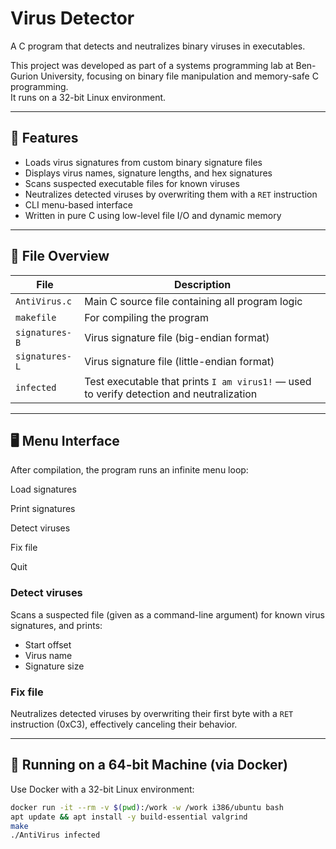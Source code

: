 # Virus Detector

A C program that detects and neutralizes binary viruses in executables.

This project was developed as part of a systems programming lab at Ben-Gurion University, focusing on binary file manipulation and memory-safe C programming.  
It runs on a 32-bit Linux environment.

---

## 🧠 Features

- Loads virus signatures from custom binary signature files
- Displays virus names, signature lengths, and hex signatures
- Scans suspected executable files for known viruses
- Neutralizes detected viruses by overwriting them with a `RET` instruction
- CLI menu-based interface
- Written in pure C using low-level file I/O and dynamic memory

---

## 📁 File Overview

| File           | Description |
|----------------|-------------|
| `AntiVirus.c`  | Main C source file containing all program logic |
| `makefile`     | For compiling the program |
| `signatures-B` | Virus signature file (big-endian format) |
| `signatures-L` | Virus signature file (little-endian format) |
| `infected`     | Test executable that prints `I am virus1!` — used to verify detection and neutralization |

---

## 🖥️ Menu Interface

After compilation, the program runs an infinite menu loop:

Load signatures

Print signatures

Detect viruses

Fix file

Quit


### Detect viruses
Scans a suspected file (given as a command-line argument) for known virus signatures, and prints:
- Start offset
- Virus name
- Signature size

### Fix file
Neutralizes detected viruses by overwriting their first byte with a `RET` instruction (0xC3), effectively canceling their behavior.

---

## 🐳 Running on a 64-bit Machine (via Docker)

Use Docker with a 32-bit Linux environment:

```bash
docker run -it --rm -v $(pwd):/work -w /work i386/ubuntu bash
apt update && apt install -y build-essential valgrind
make
./AntiVirus infected